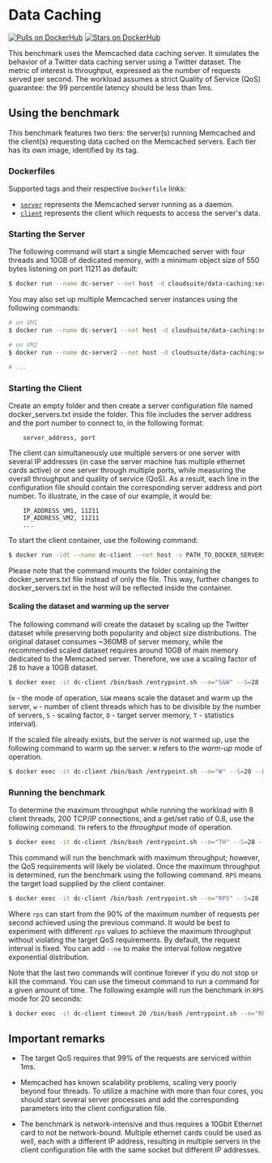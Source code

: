 # Data Caching #

[![Pulls on DockerHub][dhpulls]][dhrepo]
[![Stars on DockerHub][dhstars]][dhrepo]

This benchmark uses the Memcached data caching server. It simulates the behavior of a Twitter data caching server using a Twitter dataset. The metric of interest is throughput, expressed as the number of requests served per second. The workload assumes a strict Quality of Service (QoS) guarantee: the 99 percentile latency should be less than 1ms.

## Using the benchmark ##
This benchmark features two tiers: the server(s) running Memcached and the client(s) requesting data cached on the Memcached servers. Each tier has its own image, identified by its tag.

### Dockerfiles ###

Supported tags and their respective `Dockerfile` links:

 - [`server`][serverdocker] represents the Memcached server running as a daemon.
 - [`client`][clientdocker] represents the client which requests to access the server's data.

### Starting the Server ####

The following command will start a single Memcached server with four threads and 10GB of dedicated memory, with a minimum object size of 550 bytes listening on port 11211 as default:

```bash
$ docker run --name dc-server --net host -d cloudsuite/data-caching:server -t 4 -m 10240 -n 550
```

You may also set up multiple Memcached server instances using the following commands:

```bash
# on VM1
$ docker run --name dc-server1 --net host -d cloudsuite/data-caching:server -t 4 -m 10240 -n 550

# on VM2
$ docker run --name dc-server2 --net host -d cloudsuite/data-caching:server -t 4 -m 10240 -n 550

# ...
```    

### Starting the Client ####

Create an empty folder and then create a server configuration file named docker_servers.txt inside the folder. This file includes the server address and the port number to connect to, in the following format:
```
    server_address, port
```
The client can simultaneously use multiple servers or one server with several IP addresses (in case the server machine has multiple ethernet cards active) or one server through multiple ports, while measuring the overall throughput and quality of service (QoS). As a result, each line in the configuration file should contain the corresponding server address and port number. To illustrate, in the case of our example, it would be:
```
    IP_ADDRESS_VM1, 11211
    IP_ADDRESS_VM2, 11211
    ...
```


To start the client container, use the following command:

```bash
$ docker run -idt --name dc-client --net host -v PATH_TO_DOCKER_SERVERS_FOLDER:/usr/src/memcached/memcached_client/docker_servers/ cloudsuite/data-caching:client
```

Please note that the command mounts the folder containing the docker_servers.txt file instead of only the file. This way, further changes to docker_servers.txt in the host will be reflected inside the container. 

#### Scaling the dataset and warming up the server ####

The following command will create the dataset by scaling up the Twitter dataset while preserving both popularity and object size distributions. The original dataset consumes ~360MB of server memory, while the recommended scaled dataset requires around 10GB of main memory dedicated to the Memcached server. Therefore, we use a scaling factor of 28 to have a 10GB dataset.

```bash
$ docker exec -it dc-client /bin/bash /entrypoint.sh --m="S&W" --S=28 --D=10240 --w=8 --T=1
```

(`m` - the mode of operation, `S&W` means scale the dataset and warm up the server, `w` - number of client threads which has to be divisible by the number of servers, `S` - scaling factor, `D` - target server memory, `T` - statistics interval).

If the scaled file already exists, but the server is not warmed up, use the following command to warm up the server. `W` refers to the _warm-up_ mode of operation.

```bash
$ docker exec -it dc-client /bin/bash /entrypoint.sh --m="W" --S=28 --D=10240 --w=8 --T=1
```
### Running the benchmark ###

To determine the maximum throughput while running the workload with 8 client threads,
200 TCP/IP connections, and a get/set ratio of 0.8, use the following command. `TH` refers to the _throughput_ mode of operation.

```bash
$ docker exec -it dc-client /bin/bash /entrypoint.sh --m="TH" --S=28 --g=0.8 --c=200 --w=8 --T=1
```

This command will run the benchmark with maximum throughput; however, the QoS requirements will likely be violated. Once the maximum throughput is determined, run the benchmark using the following command. `RPS` means the target load supplied by the client container.

```bash
$ docker exec -it dc-client /bin/bash /entrypoint.sh --m="RPS" --S=28 --g=0.8 --c=200 --w=8 --T=1 --r=rps
```

Where `rps` can start from the 90% of the maximum number of requests per second achieved using the previous command. It would be best to experiment with different `rps` values to achieve the maximum throughput without violating the target QoS requirements. By default, the request interval is fixed. You can add `--ne` to make the interval follow negative exponential distribution.

Note that the last two commands will continue forever if you do not stop or kill the command. You can use the timeout command to run a command for a given amount of time. The following example will run the benchmark in `RPS` mode for 20 seconds:

```bash
$ docker exec -it dc-client timeout 20 /bin/bash /entrypoint.sh --m="RPS" --S=28 --g=0.8 --c=200 --w=8 --T=1 --r=100000 
```

## Important remarks ##
- The target QoS requires that 99% of the requests are serviced within 1ms.

- Memcached has known scalability problems, scaling very poorly beyond four threads.
To utilize a machine with more than four cores,
you should start several server processes and add the corresponding parameters
into the client configuration file.
- The benchmark is network-intensive and thus requires a 10Gbit Ethernet card to not be network-bound. Multiple ethernet cards could be used as well, each with a different IP address, resulting in multiple servers in the client configuration file with the same socket but different IP addresses.


[memcachedWeb]: http://memcached.org/ "Memcached Website"

[serverdocker]: https://github.com/parsa-epfl/cloudsuite/blob/master/benchmarks/data-caching/server/Dockerfile "Server Dockerfile"

[clientdocker]: https://github.com/parsa-epfl/cloudsuite/blob/master/benchmarks/data-caching/client/Dockerfile "Client Dockerfile"

[repo]: https://github.com/parsa-epfl/cloudsuite "GitHub Repo"
[dhrepo]: https://hub.docker.com/r/cloudsuite/data-caching/ "DockerHub Page"
[dhpulls]: https://img.shields.io/docker/pulls/cloudsuite/data-caching.svg "Go to DockerHub Page"
[dhstars]: https://img.shields.io/docker/stars/cloudsuite/data-caching.svg "Go to DockerHub Page"
